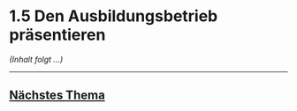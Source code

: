 # 1.5 Den Ausbildungsbetrieb präsentieren

*(Inhalt folgt ...)*


---

## [Nächstes Thema](./1.5.1_Die_Praesentation_in_Teamarbeit_vorbereiten_markdown.md)
